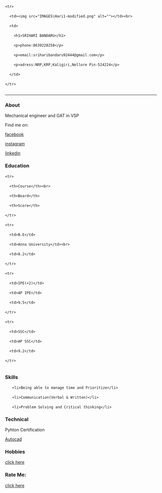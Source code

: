 

<html lang="en" dir="ltr">



<head>

  <meta charset="utf-8">

  <title>sriharibandaru</title>

</head>

<link rel="stylesheet" href="css/styles.css">
      



      

















<body>

  <table>

    <tr>

      <td><img src="IMAGES\Hari1-modified.png" alt=""></td><br>

      <td>

        <h1>SRIHARI BANDARU</h1>

        <p>phone:8639228258</p>

        <p>email:sriharibandaru92444@gmail.com</p>

        <p>adress:NRP,KRP,Kaligiri,Nellore Pin-524224</p>

      </td>

    </tr>

  </table>

  <hr size="3" noshade>

  <h3>About</h3>

  <p>Mechanical engineer and GAT in VSP</p>

  <p>Find me on:</p>

  <p><a href="https://www.facebook.com/venky.bandaru.718">facebook</a></p>

  <p><a href="https://www.instagram.com/hari1_here/">instagram</a></p>

  <p><a href="https://www.linkedin.com/in/srihari-bandaru-5a1a7814a/">linkedin</a></p>

  <h3>Education</h3>

  <table>

    <tr>

      <th>Course</th><br>

      <th>Board</th>

      <th>Score</th>

    </tr>

    <tr>

      <td>B.E</td>

      <td>Anna University</td><br>

      <td>8.2</td>

    </tr>

    <tr>

      <td>IPE(+2)</td>

      <td>AP IPE</td>

      <td>9.5</td>

    </tr>

    <tr>

      <td>SSC</td>

      <td>AP SSC</td>

      <td>9.2</td>

    </tr>

  </table>

  <h3>Skills</h3>

  <ul>

    <li>Being able to manage time and Prioritize</li>

    <li>Communication(Verbal & Written)</li>

    <li>Problem Solving and Critical thinking</li>

  </ul>

  <h3>Technical</h3>

  <table style="background-color:#F0EBE3;>

    <tr>

      <td>HTML</td>

      <td>⭐⭐⭐⭐⭐</td>

    </tr>

    <tr>

      <td>CSS</td>

      <td>⭐⭐⭐⭐⭐</td>

    </tr>

    <tr>

      <td>JS</td>

      <td>⭐⭐⭐</td>

    </tr>

    <tr>

      <td>Python</td>

      <td>⭐⭐⭐</td>

    </tr>

  </table>

  <h3>Certification</h3>

  <p><a href="https://drive.google.com/file/d/1OdmOM5iPrYuNiKIR1rF8UxIFBPS1_NaK/view?usp=sharing">Pyhton Certification</a></p>

  <p><a href="https://drive.google.com/file/d/1Oby-cOjhER9bDsOk_lzHSOaxxC9zt1Zz/view?usp=sharing">Autocad</a></p>

  <h3>Hobbies</h3>

  <p><a href="hobbies.html">click here</a></p>
  
  <h3>Rate  Me:</h3>
  
  <p><a href="feedback.html">click here</a></p>

</body>

</html>
